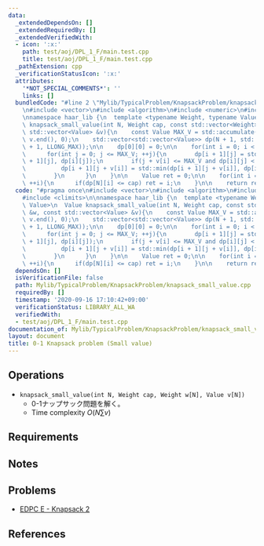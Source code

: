 ```yaml
---
data:
  _extendedDependsOn: []
  _extendedRequiredBy: []
  _extendedVerifiedWith:
  - icon: ':x:'
    path: test/aoj/DPL_1_F/main.test.cpp
    title: test/aoj/DPL_1_F/main.test.cpp
  _pathExtension: cpp
  _verificationStatusIcon: ':x:'
  attributes:
    '*NOT_SPECIAL_COMMENTS*': ''
    links: []
  bundledCode: "#line 2 \"Mylib/TypicalProblem/KnapsackProblem/knapsack_small_value.cpp\"\
    \n#include <vector>\n#include <algorithm>\n#include <numeric>\n#include <climits>\n\
    \nnamespace haar_lib {\n  template <typename Weight, typename Value>\n  Value\
    \ knapsack_small_value(int N, Weight cap, const std::vector<Weight> &w, const\
    \ std::vector<Value> &v){\n    const Value MAX_V = std::accumulate(v.begin(),\
    \ v.end(), 0);\n    std::vector<std::vector<Value>> dp(N + 1, std::vector<Value>(MAX_V\
    \ + 1, LLONG_MAX));\n\n    dp[0][0] = 0;\n\n    for(int i = 0; i < N; ++i){\n\
    \      for(int j = 0; j <= MAX_V; ++j){\n        dp[i + 1][j] = std::min(dp[i\
    \ + 1][j], dp[i][j]);\n        if(j + v[i] <= MAX_V and dp[i][j] < LLONG_MAX){\n\
    \          dp[i + 1][j + v[i]] = std::min(dp[i + 1][j + v[i]], dp[i][j] + w[i]);\n\
    \        }\n      }\n    }\n\n    Value ret = 0;\n\n    for(int i = 0; i <= MAX_V;\
    \ ++i){\n      if(dp[N][i] <= cap) ret = i;\n    }\n\n    return ret;\n  }\n}\n"
  code: "#pragma once\n#include <vector>\n#include <algorithm>\n#include <numeric>\n\
    #include <climits>\n\nnamespace haar_lib {\n  template <typename Weight, typename\
    \ Value>\n  Value knapsack_small_value(int N, Weight cap, const std::vector<Weight>\
    \ &w, const std::vector<Value> &v){\n    const Value MAX_V = std::accumulate(v.begin(),\
    \ v.end(), 0);\n    std::vector<std::vector<Value>> dp(N + 1, std::vector<Value>(MAX_V\
    \ + 1, LLONG_MAX));\n\n    dp[0][0] = 0;\n\n    for(int i = 0; i < N; ++i){\n\
    \      for(int j = 0; j <= MAX_V; ++j){\n        dp[i + 1][j] = std::min(dp[i\
    \ + 1][j], dp[i][j]);\n        if(j + v[i] <= MAX_V and dp[i][j] < LLONG_MAX){\n\
    \          dp[i + 1][j + v[i]] = std::min(dp[i + 1][j + v[i]], dp[i][j] + w[i]);\n\
    \        }\n      }\n    }\n\n    Value ret = 0;\n\n    for(int i = 0; i <= MAX_V;\
    \ ++i){\n      if(dp[N][i] <= cap) ret = i;\n    }\n\n    return ret;\n  }\n}\n"
  dependsOn: []
  isVerificationFile: false
  path: Mylib/TypicalProblem/KnapsackProblem/knapsack_small_value.cpp
  requiredBy: []
  timestamp: '2020-09-16 17:10:42+09:00'
  verificationStatus: LIBRARY_ALL_WA
  verifiedWith:
  - test/aoj/DPL_1_F/main.test.cpp
documentation_of: Mylib/TypicalProblem/KnapsackProblem/knapsack_small_value.cpp
layout: document
title: 0-1 Knapsack problem (Small value)
---
```


## Operations

- `knapsack_small_value(int N, Weight cap, Weight w[N], Value v[N])`
	- 0-1ナップサック問題を解く。
	- Time complexity $O(N \sum v)$

## Requirements

## Notes

## Problems

- [EDPC E - Knapsack 2](https://atcoder.jp/contests/dp/tasks/dp_e)

## References

